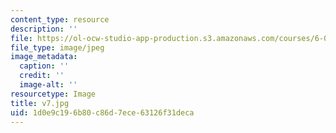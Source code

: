 ```yaml
---
content_type: resource
description: ''
file: https://ol-ocw-studio-app-production.s3.amazonaws.com/courses/6-004-computation-structures-spring-2017/1d0e9c196b80c86d7ece63126f31deca_v7.jpg
file_type: image/jpeg
image_metadata:
  caption: ''
  credit: ''
  image-alt: ''
resourcetype: Image
title: v7.jpg
uid: 1d0e9c19-6b80-c86d-7ece-63126f31deca
---
```

